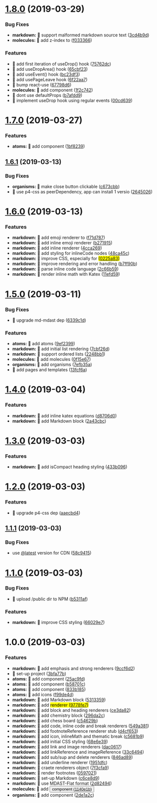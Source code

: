 # [1.8.0](https://github.com/streamich/nice-ui/compare/v1.7.0...v1.8.0) (2019-03-29)


### Bug Fixes

* **markdown:** 🐛 support malformed markdown source text ([3cd4b9d](https://github.com/streamich/nice-ui/commit/3cd4b9d))
* **molecules:** 🐛 add z-index to <PageFrame> ([f033366](https://github.com/streamich/nice-ui/commit/f033366))


### Features

* 🎸 add first iteration of useDrop() hook ([75762dc](https://github.com/streamich/nice-ui/commit/75762dc))
* 🎸 add useDropArea() hook ([65cbf23](https://github.com/streamich/nice-ui/commit/65cbf23))
* 🎸 add useEvent() hook ([bc23df3](https://github.com/streamich/nice-ui/commit/bc23df3))
* 🎸 add usePageLeave hook ([6f22aa7](https://github.com/streamich/nice-ui/commit/6f22aa7))
* 🎸 bump react-use ([67798d6](https://github.com/streamich/nice-ui/commit/67798d6))
* **molecules:** 🎸 add <PageFrame> component ([1f2c742](https://github.com/streamich/nice-ui/commit/1f2c742))
* 🎸 dont use defaultProps ([b7afdd9](https://github.com/streamich/nice-ui/commit/b7afdd9))
* 🎸 implement useDrop hook using regular events ([00cd639](https://github.com/streamich/nice-ui/commit/00cd639))

# [1.7.0](https://github.com/streamich/nice-ui/compare/v1.6.1...v1.7.0) (2019-03-27)


### Features

* **atoms:** 🎸 add <Iconista> component ([1bf8239](https://github.com/streamich/nice-ui/commit/1bf8239))

## [1.6.1](https://github.com/streamich/nice-ui/compare/v1.6.0...v1.6.1) (2019-03-13)


### Bug Fixes

* **organisms:** 🐛 make <Modal> close button clickable ([c673cbb](https://github.com/streamich/nice-ui/commit/c673cbb))
* 🐛 use p4-css as peerDependency, app can install 1 versio ([2645026](https://github.com/streamich/nice-ui/commit/2645026))

# [1.6.0](https://github.com/streamich/nice-ui/compare/v1.5.0...v1.6.0) (2019-03-13)


### Features

* **markdown:** 🎸 add emoji renderer to <Markdown> ([f71d787](https://github.com/streamich/nice-ui/commit/f71d787))
* **markdown:** 🎸 add inline emoji renderer ([b271915](https://github.com/streamich/nice-ui/commit/b271915))
* **markdown:** 🎸 add inline renderer ([4cca269](https://github.com/streamich/nice-ui/commit/4cca269))
* **markdown:** 🎸 add styling for inlineCode nodes ([48ca45c](https://github.com/streamich/nice-ui/commit/48ca45c))
* **markdown:** 🎸 improve CSS, especially for <mark> ([0225a83](https://github.com/streamich/nice-ui/commit/0225a83))
* **markdown:** 🎸 improve rendering and error handling ([b7ff90b](https://github.com/streamich/nice-ui/commit/b7ff90b))
* **markdown:** 🎸 parse inline code language ([2c66b59](https://github.com/streamich/nice-ui/commit/2c66b59))
* **markdown:** 🎸 render inline math with Katex ([11efd59](https://github.com/streamich/nice-ui/commit/11efd59))

# [1.5.0](https://github.com/streamich/nice-ui/compare/v1.4.0...v1.5.0) (2019-03-11)


### Bug Fixes

* 🐛 upgrade md-mdast dep ([6339c1d](https://github.com/streamich/nice-ui/commit/6339c1d))


### Features

* **atoms:** 🎸 add atoms ([9ef2399](https://github.com/streamich/nice-ui/commit/9ef2399))
* **markdown:** 🎸 add initial list rendering ([7cbf26d](https://github.com/streamich/nice-ui/commit/7cbf26d))
* **markdown:** 🎸 support ordered lists ([2248bb1](https://github.com/streamich/nice-ui/commit/2248bb1))
* **molecules:** 🎸 add molecules ([0f15e67](https://github.com/streamich/nice-ui/commit/0f15e67))
* **organisms:** 🎸 add organisms ([7efb35a](https://github.com/streamich/nice-ui/commit/7efb35a))
* 🎸 add pages and templates ([13fcf6a](https://github.com/streamich/nice-ui/commit/13fcf6a))

# [1.4.0](https://github.com/streamich/nice-ui/compare/v1.3.0...v1.4.0) (2019-03-04)


### Features

* **markdown:** 🎸 add inline katex equations ([d8706d0](https://github.com/streamich/nice-ui/commit/d8706d0))
* **markdown:** 🎸 add Markdown block ([2a43cbc](https://github.com/streamich/nice-ui/commit/2a43cbc))

# [1.3.0](https://github.com/streamich/nice-ui/compare/v1.2.0...v1.3.0) (2019-03-03)


### Features

* **markdown:** 🎸 add isCompact heading styling ([433b096](https://github.com/streamich/nice-ui/commit/433b096))

# [1.2.0](https://github.com/streamich/nice-ui/compare/v1.1.1...v1.2.0) (2019-03-03)


### Features

* 🎸 upgrade p4-css dep ([aaecbd4](https://github.com/streamich/nice-ui/commit/aaecbd4))

## [1.1.1](https://github.com/streamich/nice-ui/compare/v1.1.0...v1.1.1) (2019-03-03)


### Bug Fixes

* use [@latest](https://github.com/latest) version for CDN ([58c9415](https://github.com/streamich/nice-ui/commit/58c9415))

# [1.1.0](https://github.com/streamich/nice-ui/compare/v1.0.0...v1.1.0) (2019-03-03)


### Bug Fixes

* 🐛 upload /public dir to NPM ([b5311af](https://github.com/streamich/nice-ui/commit/b5311af))


### Features

* **markdown:** 🎸 improve CSS styling ([66029e7](https://github.com/streamich/nice-ui/commit/66029e7))

# 1.0.0 (2019-03-03)


### Features

* **markdown:** 🎸 add emphasis and strong renderers ([9ccf6d2](https://github.com/streamich/nice-ui/commit/9ccf6d2))
* 🎸 set-up project ([3bfa77b](https://github.com/streamich/nice-ui/commit/3bfa77b))
* **atoms:** 🎸 add <Avatar> component ([25ac9fd](https://github.com/streamich/nice-ui/commit/25ac9fd))
* **atoms:** 🎸 add <Ripple> component ([b58701c](https://github.com/streamich/nice-ui/commit/b58701c))
* **atoms:** 🎸 add <SpinnerCircle> component ([833b185](https://github.com/streamich/nice-ui/commit/833b185))
* **atoms:** 🎸 add icons ([f99de4d](https://github.com/streamich/nice-ui/commit/f99de4d))
* **markdown:** 🎸 add <Abc> Markdown block ([5313359](https://github.com/streamich/nice-ui/commit/5313359))
* **markdown:** 🎸 add <mark> renderer ([9778fe7](https://github.com/streamich/nice-ui/commit/9778fe7))
* **markdown:** 🎸 add block and heading renderers ([ce3da82](https://github.com/streamich/nice-ui/commit/ce3da82))
* **markdown:** 🎸 add chemistry block ([296da2c](https://github.com/streamich/nice-ui/commit/296da2c))
* **markdown:** 🎸 add chess board ([c54629b](https://github.com/streamich/nice-ui/commit/c54629b))
* **markdown:** 🎸 add code, inline code and break renderers ([549a381](https://github.com/streamich/nice-ui/commit/549a381))
* **markdown:** 🎸 add footnoteReference renderer stub ([d4cf653](https://github.com/streamich/nice-ui/commit/d4cf653))
* **markdown:** 🎸 add icon, inlineMath and thematic break ([c5681b9](https://github.com/streamich/nice-ui/commit/c5681b9))
* **markdown:** 🎸 add initial CSS styling ([68e6e39](https://github.com/streamich/nice-ui/commit/68e6e39))
* **markdown:** 🎸 add link and image renderers ([dac0617](https://github.com/streamich/nice-ui/commit/dac0617))
* **markdown:** 🎸 add linkReference and imageReference ([33c6494](https://github.com/streamich/nice-ui/commit/33c6494))
* **markdown:** 🎸 add sub/sup and delete renderers ([846ad89](https://github.com/streamich/nice-ui/commit/846ad89))
* **markdown:** 🎸 add underline renderer ([1951dfc](https://github.com/streamich/nice-ui/commit/1951dfc))
* **markdown:** 🎸 craete renderers object ([7f3cfa9](https://github.com/streamich/nice-ui/commit/7f3cfa9))
* **markdown:** 🎸 render footnotes ([0597021](https://github.com/streamich/nice-ui/commit/0597021))
* **markdown:** 🎸 set-up Markdown ([c6ce8d9](https://github.com/streamich/nice-ui/commit/c6ce8d9))
* **markdown:** 🎸 use MDAST-Flat format ([2d82494](https://github.com/streamich/nice-ui/commit/2d82494))
* **molecules:** 🎸 add <Button> component ([1140e1b](https://github.com/streamich/nice-ui/commit/1140e1b))
* **organisms:** 🎸 add <Box> component ([2de1a2c](https://github.com/streamich/nice-ui/commit/2de1a2c))
